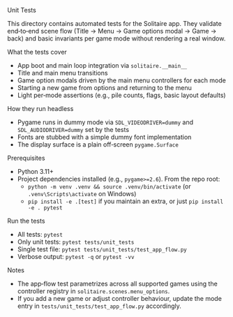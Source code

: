 Unit Tests

This directory contains automated tests for the Solitaire app. They validate end‑to‑end scene flow (Title → Menu → Game options modal → Game → back) and basic invariants per game mode without rendering a real window.

What the tests cover
- App boot and main loop integration via `solitaire.__main__`
- Title and main menu transitions
- Game option modals driven by the main menu controllers for each mode
- Starting a new game from options and returning to the menu
- Light per‑mode assertions (e.g., pile counts, flags, basic layout defaults)

How they run headless
- Pygame runs in dummy mode via `SDL_VIDEODRIVER=dummy` and `SDL_AUDIODRIVER=dummy` set by the tests
- Fonts are stubbed with a simple dummy font implementation
- The display surface is a plain off‑screen `pygame.Surface`

Prerequisites
- Python 3.11+
- Project dependencies installed (e.g., `pygame>=2.6`). From the repo root:
  - `python -m venv .venv && source .venv/bin/activate` (or `.venv\Scripts\activate` on Windows)
  - `pip install -e .[test]` if you maintain an extra, or just `pip install -e . pytest`

Run the tests
- All tests: `pytest`
- Only unit tests: `pytest tests/unit_tests`
- Single test file: `pytest tests/unit_tests/test_app_flow.py`
- Verbose output: `pytest -q` or `pytest -vv`

Notes
- The app‑flow test parametrizes across all supported games using the controller registry in `solitaire.scenes.menu_options`.
- If you add a new game or adjust controller behaviour, update the mode entry in `tests/unit_tests/test_app_flow.py` accordingly.

